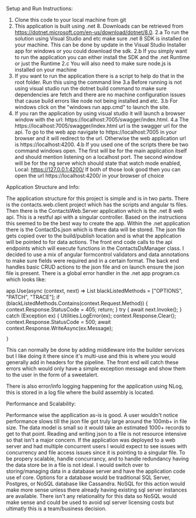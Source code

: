 Setup and Run Instructions:

1. Clone this code to your local machine from git
2. This application is built using .net 8. Downloads can be retrieved from https://dotnet.microsoft.com/en-us/download/dotnet/8.0.
	2.a To run the solution using Visual Studio and etc make sure .net 8 SDK is installed on your machine.
		This can be done by update in the Visual Studio Installer app for windows or you could download the sdk.
	2.b If you simply want to run the application you can either install the SDK and the .net Runtime or just the Runtime
	2.c You will also need to make sure node.js is installed on your machine
3. If you want to run the application there is a script to help do that in the root folder. Run this using the command line
	3.a Before running is not using visual studio run the dotnet build command to make sure dependencies are fetch and there are no machine configuration 
	issues that cause build errors like node not being installed and etc.
	3.b For windows click on the "windows run app.cmd" to launch the site.
4. If you ran the application by using visual studio it will launch a browser window with the url: https://localhost:7005/swagger/index.html.
	4.a The https://localhost:7005/swagger/index.html url is the swagger url for the api. 
		To go to the web app navigate to https://localhost:7005 in your browser and it will redirect to the url.
		Otherwise the web application url is https://localhost:4200.
	4.b If you used one of the scripts there be two command windows open.
		The first will be for the main application itself and should mention listening on a localhost port.
		The second window will be for the ng serve which should state that watch mode enabled, Local: https://127.0.0.1:4200/
		If both of those look good then you can open the url https://localhost:4200/ in your browser of choice


Application Structure and Info:

The application structure for this project is simple and is in two parts. There is the contacts.web.client project which has the scripts and angular ts files.
Then there is the ContactsWeb.Server application which is the .net 8 web api. This is a restful api with a singular controller.
Based on the instructions this seemed to be the best way to create the app. Within the .net application there is the ContactDs.json which is there data will be stored.
The json file gets copied over to the build/publish location and is what the application will be pointed to for data actions.
The front end code calls to the api endpoints which will execute functions in the ContactsDsManager class. I decided to use a mix of angular formcontrol validators
and data annotations to make sure fields were required and in a certain format. The back end handles basic CRUD actions to the json file and on launch ensure the json file is present.
There is a global error handler in the .net app program.cs which looks like:

app.Use(async (context, next) =>
    List<string> blackListedMethods = ["OPTIONS", "PATCH", "TRACE"];
    if (blackListedMethods.Contains(context.Request.Method))
    {
        context.Response.StatusCode = 405;
        return;
    }
    try
    {
        await next.Invoke();
    }
    catch (Exception ex)
    {
        Utilities.LogError(ex);
        context.Response.Clear();
        context.Response.StatusCode = 500;
        await context.Response.WriteAsync(ex.Message);

    }


This can normally be done by adding middleware into the builder services but I like doing it there since it's multi-use and this is where you would generally add in headers for the pipeline.
The front end will catch these errors which would only have a simple exception message and show them to the user in the form of a sweetalert.

There is also error/info logging happening for the application using NLog, this is stored in a log file where the build assembly is located.


Performance and Scalability:

Performance wise the appllication as-is is good. A user wouldn't notice performance slows till the json file got truly large around the 100mb+ in file size. 
The data model is small so it would take an estimated 1000+ records to get to that point. Reading and writing json to a file is not resource intensive so that isn't a major concern.
If the application was deployed to a web server and had multiple concurrent users I would expect to see issues with concurrency and file access issues since it is pointing to a singular file.
To be propery scalable, handle concurrancy, and to handle redundancy having the data store be in a file is not ideal. I would switch over to storing/managing data in a database server and have the application code use ef core.
Options for a database would be traditional SQL Server, Postgres, or NoSQL database like Cassandra. NoSQL for this action would make more sense unless there already having existing sql server instances are available.
There isn't any relationality for this data so NoSQL would make sense and could be used to avoid sql server licensing costs but ultimatly this is a team/business decision.
